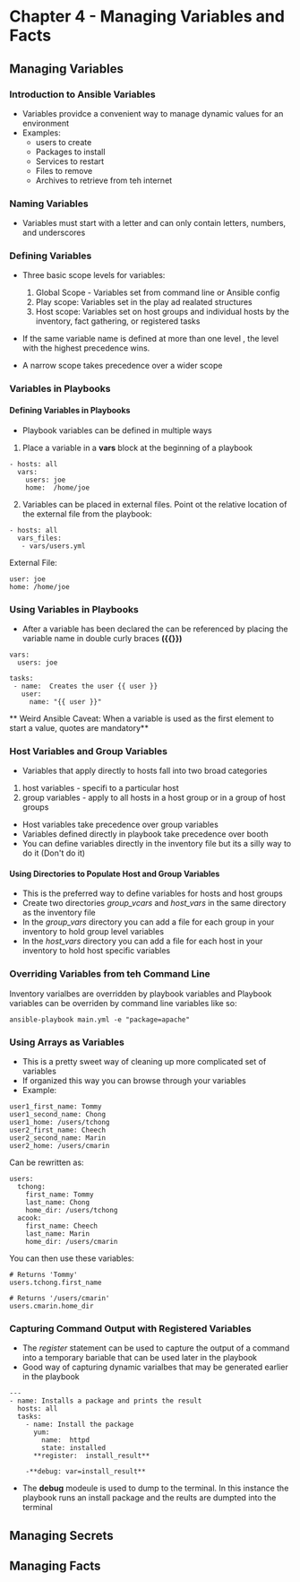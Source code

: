 # Chapter 4 - Managing Variables and Facts

## Managing Variables
### Introduction to Ansible Variables
* Variables providce a convenient way to manage dynamic values for an environment
* Examples:
	* users to create
	* Packages to install
	* Services to restart
	* Files to remove
	* Archives to retrieve from teh internet
### Naming Variables
* Variables must start with a letter and can only contain letters, numbers, and underscores

### Defining Variables
* Three basic scope levels for variables:
	1. Global Scope - Variables set from command line or Ansible config
	2. Play scope: Variables set in the play ad realated structures
	3. Host scope: Variables set on host groups and individual hosts by the inventory, fact gathering, or registered tasks

* If the same variable name is defined at more than one level , the level with the highest precedence wins.  
* A narrow scope takes precedence over a wider scope

### Variables in Playbooks
#### Defining Variables in Playbooks
* Playbook variables can be defined in multiple ways
1. Place a variable in a **vars** block at the beginning of a playbook
```
- hosts: all
  vars:  
    users: joe
	home:  /home/joe
```
2. Variables can be placed in external files.  Point ot the relative location of the external file from the playbook:
```
- hosts: all
  vars_files:
   - vars/users.yml
```
External File:
```
user: joe
home: /home/joe
```

### Using Variables in Playbooks

* After a variable has been declared the can be referenced by placing the variable name in double curly braces **({{}})**
```
vars:
  users: joe
  
tasks:
 - name:  Creates the user {{ user }}
   user:  
     name: "{{ user }}"
```

** Weird Ansible Caveat: When a variable is used as the first element to start a value, quotes are mandatory**

### Host Variables and Group Variables
* Variables that apply directly to hosts fall into two broad categories
 1. host variables - specifi to a particular host
 2. group variables - apply to all hosts in a host group or in a group of host groups
* Host variables take precedence over group variables
* Variables defined directly in playbook take precedence over booth
* You can define variables directly in the inventory file but its a silly way to do it (Don't do it)

#### Using Directories to Populate Host and Group Variables
* This is the preferred way to define variables for hosts and host groups
* Create two directories *group_vcars* and *host_vars* in the same directory as the inventory file 
* In the *group_vars* directory you can add a file for each group in your inventory to hold group level variables
* In the *host_vars* directory you can add a file for each host in your inventory to hold host specific variables

### Overriding Variables from teh Command Line
Inventory varialbes are overridden by playbook variables and Playbook variables can be overriden by command line variables like so:
```
ansible-playbook main.yml -e "package=apache"
```

### Using Arrays as Variables
* This is a pretty sweet way of cleaning up more complicated set of variables
* If organized this way you can browse through your variables
* Example:
```
user1_first_name: Tommy
user1_second_name: Chong
user1_home: /users/tchong
user2_first_name: Cheech
user2_second_name: Marin
user2_home: /users/cmarin
```
Can be rewritten as:
```
users:
  tchong:
    first_name: Tommy
    last_name: Chong
    home_dir: /users/tchong
  acook:
    first_name: Cheech
    last_name: Marin
    home_dir: /users/cmarin
```

You can then use these variables:
```
# Returns 'Tommy'
users.tchong.first_name

# Returns '/users/cmarin'
users.cmarin.home_dir
```

### Capturing Command Output with Registered Variables
* The *register* statement can be used to capture the output of a command into a temporary bariable that can be used later in the playbook
* Good way of capturing dynamic varialbes that may be generated earlier in the playbook

```
---
- name: Installs a package and prints the result
  hosts: all
  tasks:
  	- name: Install the package
	  yum:
	    name:  httpd
		state: installed
	  **register:  install_result**
	  
	-**debug: var=install_result**
```
* The **debug** modeule is used to dump to the terminal.  In this instance the playbook runs an install package and the reults are dumpted into the terminal




## Managing Secrets


## Managing Facts